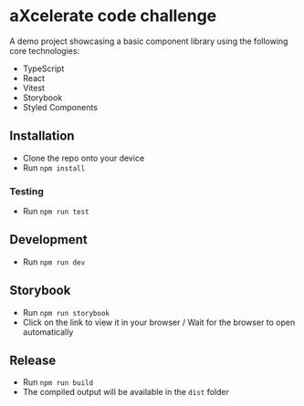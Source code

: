 # aXcelerate code challenge

A demo project showcasing a basic component library using the following core technologies:

- TypeScript
- React
- Vitest
- Storybook
- Styled Components

## Installation

- Clone the repo onto your device
- Run `npm install`

### Testing

- Run `npm run test`

## Development

- Run `npm run dev`

## Storybook

- Run `npm run storybook`
- Click on the link to view it in your browser / Wait for the browser to open automatically

## Release

- Run `npm run build`
- The compiled output will be available in the `dist` folder
